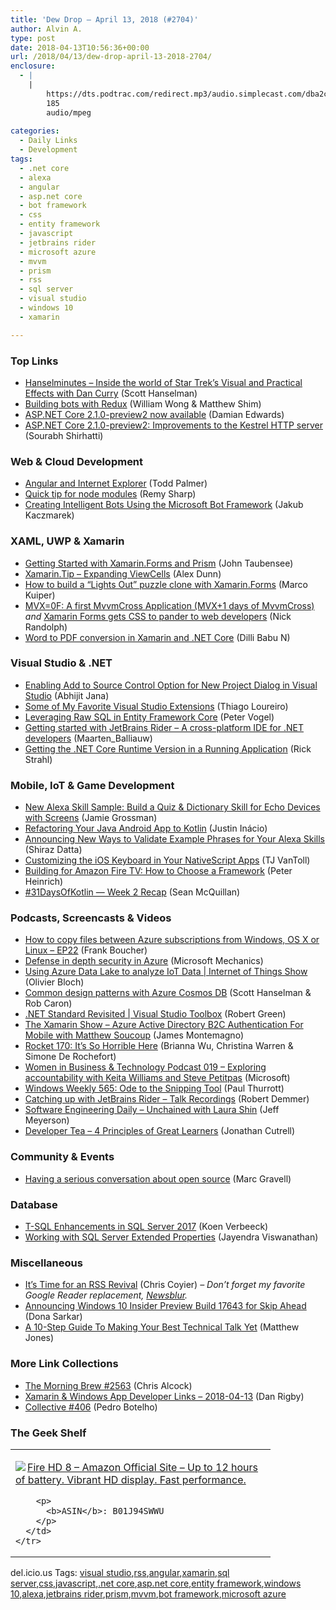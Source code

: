 ```yaml
---
title: 'Dew Drop – April 13, 2018 (#2704)'
author: Alvin A.
type: post
date: 2018-04-13T10:56:36+00:00
url: /2018/04/13/dew-drop-april-13-2018-2704/
enclosure:
  - |
    |
        https://dts.podtrac.com/redirect.mp3/audio.simplecast.com/dba2c28d.mp3
        185
        audio/mpeg
        
categories:
  - Daily Links
  - Development
tags:
  - .net core
  - alexa
  - angular
  - asp.net core
  - bot framework
  - css
  - entity framework
  - javascript
  - jetbrains rider
  - microsoft azure
  - mvvm
  - prism
  - rss
  - sql server
  - visual studio
  - windows 10
  - xamarin

---
```

### <a name="top"></a>Top Links

  * <a href="https://dts.podtrac.com/redirect.mp3/audio.simplecast.com/dba2c28d.mp3" target="_blank">Hanselminutes &#8211; Inside the world of Star Trek&#8217;s Visual and Practical Effects with Dan Curry</a> (Scott Hanselman)
  * <a href="https://blog.botframework.com/2018/04/12/building-bots-with-redux/" target="_blank">Building bots with Redux</a> (William Wong & Matthew Shim)
  * <a href="https://blogs.msdn.microsoft.com/webdev/2018/04/12/asp-net-core-2-1-0-preview2-now-available/" target="_blank">ASP.NET Core 2.1.0-preview2 now available</a> (Damian Edwards)
  * <a href="https://blogs.msdn.microsoft.com/webdev/2018/04/12/asp-net-core-2-1-0-preview2-improvements-to-the-kestrel-http-server/" target="_blank">ASP.NET Core 2.1.0-preview2: Improvements to the Kestrel HTTP server</a> (Sourabh Shirhatti)



### <a name="web"></a>Web & Cloud Development

  * <a href="https://blog.angularindepth.com/angular-and-internet-explorer-5e59bb6fb4e9?source=rss----e5ed704095b---4" target="_blank">Angular and Internet Explorer</a> (Todd Palmer)
  * <a href="http://feedproxy.google.com/~r/remysharp/~3/l-WIY0i0D7Y/quick-tip-for-node-modules" target="_blank">Quick tip for node modules</a> (Remy Sharp)
  * <a href="https://www.red-gate.com/simple-talk/cloud/cloud-development/creating-intelligent-bots-using-microsoft-bot-framework/" target="_blank">Creating Intelligent Bots Using the Microsoft Bot Framework</a> (Jakub Kaczmarek)



### <a name="silverlight"></a>XAML, UWP & Xamarin

  * <a href="https://taubensee.net/getting-started-with-xamarin-forms-and-prism/" target="_blank">Getting Started with Xamarin.Forms and Prism</a> (John Taubensee)
  * <a href="https://alexdunn.org/2018/04/12/xamarin-tip-expanding-viewcells/" target="_blank">Xamarin.Tip – Expanding ViewCells</a> (Alex Dunn)
  * <a href="https://marcofolio.net/lights-out-puzzle-xamarin-forms/" target="_blank">How to build a “Lights Out” puzzle clone with Xamarin.Forms</a> (Marco Kuiper)
  * <a href="http://feedproxy.google.com/~r/NicksNetTravels/~3/3DaWtCOHsLw/post.aspx" target="_blank">MVX=0F: A first MvvmCross Application (MVX+1 days of MvvmCross)</a> _and_ <a href="http://feedproxy.google.com/~r/NicksNetTravels/~3/UM9DxnPZ6rA/post.aspx" target="_blank">Xamarin Forms gets CSS to pander to web developers</a> (Nick Randolph)
  * <a href="https://blog.syncfusion.com/post/word-to-pdf-conversion-in-xamarin-and-net-core.aspx" target="_blank">Word to PDF conversion in Xamarin and .NET Core</a> (Dilli Babu N)



### <a name="dotnet"></a>Visual Studio & .NET

  * <a href="https://dailydotnettips.com/2018/04/13/enabling-add-to-source-control-option-for-new-project-dialog-in-visual-studio/" target="_blank">Enabling Add to Source Control Option for New Project Dialog in Visual Studio</a> (Abhijit Jana)
  * <a href="https://dzone.com/articles/some-of-my-favorite-visual-studio-extensions-1?utm_medium=feed&utm_source=feedpress.me&utm_campaign=Feed%3A+dzone%2Fwebdev" target="_blank">Some of My Favorite Visual Studio Extensions</a> (Thiago Loureiro)
  * <a href="https://visualstudiomagazine.com/articles/2018/04/01/leveraging-raw-sql.aspx" target="_blank">Leveraging Raw SQL in Entity Framework Core</a> (Peter Vogel)
  * <a href="https://www.codeproject.com/Articles/1239179/Getting-started-with-JetBrains-Rider-A-cross-platf" target="_blank">Getting started with JetBrains Rider &#8211; A cross-platform IDE for .NET developers</a> (Maarten_Balliauw)
  * <a href="http://feedproxy.google.com/~r/RickStrahl/~3/HuckvV73W-E/Getting-the-NET-Core-Runtime-Version-in-a-Running-Application" target="_blank">Getting the .NET Core Runtime Version in a Running Application</a> (Rick Strahl)



### <a name="mobile"></a>Mobile, IoT & Game Development

  * <a href="https://developer.amazon.com/blogs/alexa/post/5c715ea0-4e93-47d3-a4e9-b43e78fd455d/new-alexa-skill-sample-build-a-quiz-dictionary-skill-for-echo-devices-with-screens" target="_blank">New Alexa Skill Sample: Build a Quiz & Dictionary Skill for Echo Devices with Screens</a> (Jamie Grossman)
  * <a href="https://moducode.com/blog/java-android-app-to-kotlin/" target="_blank">Refactoring Your Java Android App to Kotlin</a> (Justin Inácio)
  * <a href="https://developer.amazon.com/blogs/alexa/post/b371e45a-6e91-481c-9f52-a5bda5f9e1e8/announcing-new-ways-to-validate-example-phrases-for-your-alexa-skills" target="_blank">Announcing New Ways to Validate Example Phrases for Your Alexa Skills</a> (Shiraz Datta)
  * <a href="https://www.nativescript.org/blog/customizing-the-ios-keyboard-in-your-nativescript-apps" target="_blank">Customizing the iOS Keyboard in Your NativeScript Apps</a> (TJ VanToll)
  * <a href="https://developer.amazon.com/blogs/appstore/post/829a19d4-3d19-46d1-83aa-4f449afb93e0/building-for-amazon-fire-tv-how-to-choose-a-framework" target="_blank">Building for Amazon Fire TV: How to Choose a Framework</a> (Peter Heinrich)
  * <a href="https://medium.com/google-developers/31daysofkotlin-week-2-recap-9eedcd18ef8?source=rss----2e5ce7f173a5---4" target="_blank">#31DaysOfKotlin — Week 2 Recap</a> (Sean McQuillan)



### <a name="podcasts"></a>Podcasts, Screencasts & Videos

  * <a href="http://www.youtube.com/watch?v=cE8qwnSk9qs" target="_blank">How to copy files between Azure subscriptions from Windows, OS X or Linux &#8211; EP22</a> (Frank Boucher)
  * <a href="http://www.youtube.com/watch?v=OTGMi0ksjXY" target="_blank">Defense in depth security in Azure</a> (Microsoft Mechanics)
  * <a href="https://channel9.msdn.com/Shows/Internet-of-Things-Show/Using-Azure-Data-Lake-to-analyze-IoT-Data?WT.mc_id=DX_MVP4025064" target="_blank">Using Azure Data Lake to analyze IoT Data | Internet of Things Show</a> (Olivier Bloch)
  * <a href="https://channel9.msdn.com/Shows/Azure-Friday/Common-design-patterns-with-Azure-Cosmos-DB?WT.mc_id=DX_MVP4025064" target="_blank">Common design patterns with Azure Cosmos DB</a> (Scott Hanselman & Rob Caron)
  * <a href="https://channel9.msdn.com/Shows/Visual-Studio-Toolbox/NET-Standard-Revisited?WT.mc_id=DX_MVP4025064" target="_blank">.NET Standard Revisited | Visual Studio Toolbox</a> (Robert Green)
  * <a href="https://channel9.msdn.com/Shows/XamarinShow/Azure-Active-Directory-B2C-Authentication-For-Mobile-with-Matthew-Soucoup?WT.mc_id=DX_MVP4025064" target="_blank">The Xamarin Show &#8211; Azure Active Directory B2C Authentication For Mobile with Matthew Soucoup</a> (James Montemagno)
  * <a href="http://relay.fm/rocket/170" target="_blank">Rocket 170: It&#8217;s So Horrible Here</a> (Brianna Wu, Christina Warren & Simone De Rochefort)
  * <a href="http://womeninbizandtech.mpsn.libsynpro.com/019-promoting-the-business-case-for-diversity-with-ally-in-training-steve-petitpas" target="_blank">Women in Business & Technology Podcast 019 &#8211; Exploring accountability with Keita Williams and Steve Petitpas</a> (Microsoft)
  * <a href="https://www.thurrott.com/podcasts/windows-weekly/156435/windows-weekly-565-ode-snipping-tool" target="_blank">Windows Weekly 565: Ode to the Snipping Tool</a> (Paul Thurrott)
  * <a href="https://blog.jetbrains.com/dotnet/2018/04/12/catching-jetbrains-rider-talk-recordings/" target="_blank">Catching up with JetBrains Rider – Talk Recordings</a> (Robert Demmer)
  * <a href="https://softwareengineeringdaily.com/2018/04/13/unchained-with-laura-shin/" target="_blank">Software Engineering Daily &#8211; Unchained with Laura Shin</a> (Jeff Meyerson)
  * <a href="http://developertea.simplecast.fm/great-learners" target="_blank">Developer Tea &#8211; 4 Principles of Great Learners</a> (Jonathan Cutrell)



### <a name="events"></a>Community & Events

  * <a href="http://feedproxy.google.com/~r/CodeCodeAndMoreCode/~3/enhTY5E9Oxc/having-serious-conversation-about-open.html" target="_blank">Having a serious conversation about open source</a> (Marc Gravell)



### <a name="sql"></a>Database

  * <a href="http://feedproxy.google.com/~r/MSSQLTips-LatestSqlServerTips/~3/cZSgCcUh92k/tip.asp" target="_blank">T-SQL Enhancements in SQL Server 2017</a> (Koen Verbeeck)
  * <a href="http://feedproxy.google.com/~r/MSSQLTips-LatestSqlServerTips/~3/jcSkR7cGNoY/tip.asp" target="_blank">Working with SQL Server Extended Properties</a> (Jayendra Viswanathan)



### <a name="misc"></a>Miscellaneous

  * <a href="https://www.wired.com/story/rss-readers-feedly-inoreader-old-reader/" target="_blank">It’s Time for an RSS Revival</a> (Chris Coyier) _&#8211; Don&#8217;t forget my favorite Google Reader replacement,_ <a href="http://www.newsblur.com/" target="_blank"><em>Newsblur</em></a>_._
  * <a href="http://blogs.windows.com/windowsexperience/2018/04/12/announcing-windows-10-insider-preview-build-17643-for-skip-ahead/?WT.mc_id=DX_MVP4025064" target="_blank">Announcing Windows 10 Insider Preview Build 17643 for Skip Ahead</a> (Dona Sarkar)
  * <a href="http://feedproxy.google.com/~r/ExceptionNotFound/~3/zOpOBDNXKxo/" target="_blank">A 10-Step Guide To Making Your Best Technical Talk Yet</a> (Matthew Jones)



### <a name="links"></a>More Link Collections

  * <a href="http://feedproxy.google.com/~r/ReflectivePerspective/~3/wgYb27hf3WE/" target="_blank">The Morning Brew #2563</a> (Chris Alcock)
  * <a href="https://links.danrigby.com/2018/04/app-developer-links-2018-04-13/" target="_blank">Xamarin & Windows App Developer Links &#8211; 2018-04-13</a> (Dan Rigby)
  * <a href="http://feedproxy.google.com/~r/tympanus/~3/hZ9d7MXF5P4/" target="_blank">Collective #406</a> (Pedro Botelho)



### <a name="shelf"></a>The Geek Shelf

<div class="wlWriterEditableSmartContent" id="scid:7dc1bd33-94bd-46fd-a20b-0131235bcd47:9df7c3c1-0945-46f1-989b-78439b3a6480" style="margin: 0px; padding: 0px; float: none; display: inline;">
  <table cellspacing="0" cellpadding="2" width="400" border="0" unselectable="on">
    <tr>
      <td valign="top" width="400">
        <p>
          <a title="Fire HD 8 - Amazon Official Site - Up to 12 hours of battery. Vibrant HD display. Fast performance." href="https://www.amazon.com/exec/obidos/ASIN/B01J94SWWU/amavin-20"><img data-recalc-dims="1" decoding="async" src="https://i0.wp.com/images-na.ssl-images-amazon.com/images/I/51cAPzeEGPL._AC_US218_.jpg?w=660&#038;ssl=1" border="0" align="left" style="float:left" />Fire HD 8 &#8211; Amazon Official Site &#8211; Up to 12 hours of battery. Vibrant HD display. Fast performance.</a>
        </p>
        
        <p>
          <b>ASIN</b>: B01J94SWWU
        </p>
      </td>
    </tr>
  </table>
</div>



<div class="wlWriterEditableSmartContent" id="scid:77ECF5F8-D252-44F5-B4EB-D463C5396A79:2706ac26-5193-49c3-a2ba-68c7cf924650" style="margin: 0px; padding: 0px; float: none; display: inline;">
  del.icio.us Tags: <a href="http://del.icio.us/popular/visual+studio" rel="tag">visual studio</a>,<a href="http://del.icio.us/popular/rss" rel="tag">rss</a>,<a href="http://del.icio.us/popular/angular" rel="tag">angular</a>,<a href="http://del.icio.us/popular/xamarin" rel="tag">xamarin</a>,<a href="http://del.icio.us/popular/sql+server" rel="tag">sql server</a>,<a href="http://del.icio.us/popular/css" rel="tag">css</a>,<a href="http://del.icio.us/popular/javascript" rel="tag">javascript</a>,<a href="http://del.icio.us/popular/.net+core" rel="tag">.net core</a>,<a href="http://del.icio.us/popular/asp.net+core" rel="tag">asp.net core</a>,<a href="http://del.icio.us/popular/entity+framework" rel="tag">entity framework</a>,<a href="http://del.icio.us/popular/windows+10" rel="tag">windows 10</a>,<a href="http://del.icio.us/popular/alexa" rel="tag">alexa</a>,<a href="http://del.icio.us/popular/jetbrains+rider" rel="tag">jetbrains rider</a>,<a href="http://del.icio.us/popular/prism" rel="tag">prism</a>,<a href="http://del.icio.us/popular/mvvm" rel="tag">mvvm</a>,<a href="http://del.icio.us/popular/bot+framework" rel="tag">bot framework</a>,<a href="http://del.icio.us/popular/microsoft+azure" rel="tag">microsoft azure</a>
</div>